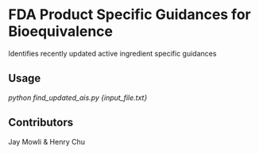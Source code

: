 # FDA Product Specific Guidances for Bioequivalence
Identifies recently updated active ingredient specific guidances
## Usage
*python find_updated_ais.py {input_file.txt}*
## Contributors
Jay Mowli & Henry Chu
